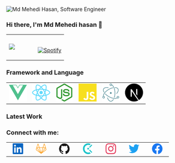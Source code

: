 
![Md Mehedi Hasan, Software Engineer](https://github.com/Mahadi74/Mahadi74/blob/main/Animation.gif)
### Hi there, I'm Md Mehedi hasan 👋

<table width="100%"> 
  <tr>
  <td width="50%">    
    <a href="https://github.com/Mahadi74"><img src="https://github-readme-stats.vercel.app/api?username=Mahadi74&count_private=true&show_icons=true&hide_border=true&theme=radical" height="165" /></a>
  </td>
  <td width="50%">
      
&nbsp; <br> [![Spotify](https://novatorem.vercel.app/api/spotify)]()

  </td>
  
  </table>

### Framework and Language 

<table width="100%"> 
  <tr>
  <td width="16.666%"> 
      <img src="https://github.com/Mahadi74/Mahadi74/blob/main/assest/vue.svg" width="100%"/>
   </td>
  <td width="16.666%">
      <img src="https://github.com/Mahadi74/Mahadi74/blob/main/assest/react.svg" width="100%"/>
  </td>
  <td width="16.666%">
       <img src="https://github.com/Mahadi74/Mahadi74/blob/main/assest/node.svg" width="100%"/>
   </td>
  <td width="16.666%">
       <img src="https://github.com/Mahadi74/Mahadi74/blob/main/assest/javascript.svg" width="100%"/>
  </td>
  <td width="16.666%">
       <img src="https://github.com/Mahadi74/Mahadi74/blob/main/assest/electron.svg" width="100%"/>
  </td>
  <td width="16.666%">
       <img src="https://github.com/Mahadi74/Mahadi74/blob/main/assest/next.svg" width="100%"/>
  </td>
  </table>

  ### Latest Work


  ### Connect with me:

  <table width="100%"> 
  <tr>
  <td width="14.285%" style="text-align: center;"> 
     <a href="https://github.com/Mahadi74"> <img src="https://github.com/Mahadi74/Mahadi74/blob/main/assest/linkedin.svg" width="60%"/></a>
   </td>
  <td width="14.285%" style="text-align: center;">
      <a href="https://github.com/Mahadi74"><img src="https://github.com/Mahadi74/Mahadi74/blob/main/assest/gitlab.svg" width="60%"/></a>
  </td>
  <td width="14.285%" style="text-align: center;">
       <a href="https://github.com/Mahadi74"><img src="https://github.com/Mahadi74/Mahadi74/blob/main/assest/github.svg" width="60%"/></a>
   </td>
  <td width="14.285%" style="text-align: center;">
       <a href="https://github.com/Mahadi74"><img src="https://github.com/Mahadi74/Mahadi74/blob/main/assest/coderbyte.svg" width="60%"/></a>
  </td>
  <td width="14.285%" style="text-align: center;">
       <a href="https://github.com/Mahadi74"><img src="https://github.com/Mahadi74/Mahadi74/blob/main/assest/instagram.svg" width="60%"/></a>
  </td>
  <td width="14.285%" style="text-align: center;">
       <a href="https://github.com/Mahadi74"><img src="https://github.com/Mahadi74/Mahadi74/blob/main/assest/twitter.svg" width="60%"/></a>
  </td>
  <td width="14.285%" style="text-align: center;">
       <a href="https://github.com/Mahadi74"><img src="https://github.com/Mahadi74/Mahadi74/blob/main/assest/facebook.svg" width="60%"/></a>
  </td>
  </table>